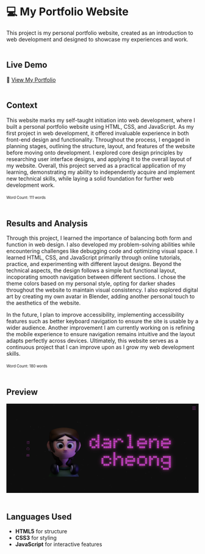 # 💻 My Portfolio Website  
This project is my personal portfolio website, created as an introduction to web development and designed to showcase my experiences and work.
<br><br>

## Live Demo  
🔗 [View My Portfolio](https://darlenecheong.github.io/Personal-Website/)
<br><br>
## Context
This website marks my self-taught initiation into web development, where I built a personal portfolio website using HTML, CSS, and JavaScript. As my first project in web development, it offered invaluable experience in both front-end design and functionality. Throughout the process, I engaged in planning stages, outlining the structure, layout, and features of the website before moving onto development. I explored core design principles by researching user interface designs, and applying it to the overall layout of my website. Overall, this project served as a practical application of my learning, demonstrating my ability to independently acquire and implement new technical skills, while laying a solid foundation for further web development work.

<sup><sub>Word Count: 111 words</sub></sup>
<br><br>

## Results and Analysis
Through this project, I learned the importance of balancing both form and function in web design. I also developed my problem-solving abilities while encountering challenges like debugging code and optimizing visual space. I learned HTML, CSS, and JavaScript primarily through online tutorials, practice, and experimenting with different layout designs. Beyond the technical aspects, the design follows a simple but functional layout, incoporating smooth navigation between different sections. I chose the theme colors based on my personal style, opting for darker shades throughout the website to maintain visual consistency. I also explored digital art by creating my own avatar in Blender, adding another personal touch to the aesthetics of the website. 

In the future, I plan to improve accessibility, implementing accessibility features such as better keyboard navigation to ensure the site is usable by a wider audience. Another improvement I am currently working on is refining the mobile experience to ensure navigation remains intuitive and the layout adapts perfectly across devices. Ultimately, this website serves as a continuous project that I can improve upon as I grow my web development skills.

<sup><sub>Word Count: 180 words</sub></sup>
<br><br>

## Preview
![Website Landing Page](images/website_preview.png)
<br><br>

## Languages Used
- **HTML5** for structure
- **CSS3** for styling
- **JavaScript** for interactive features
